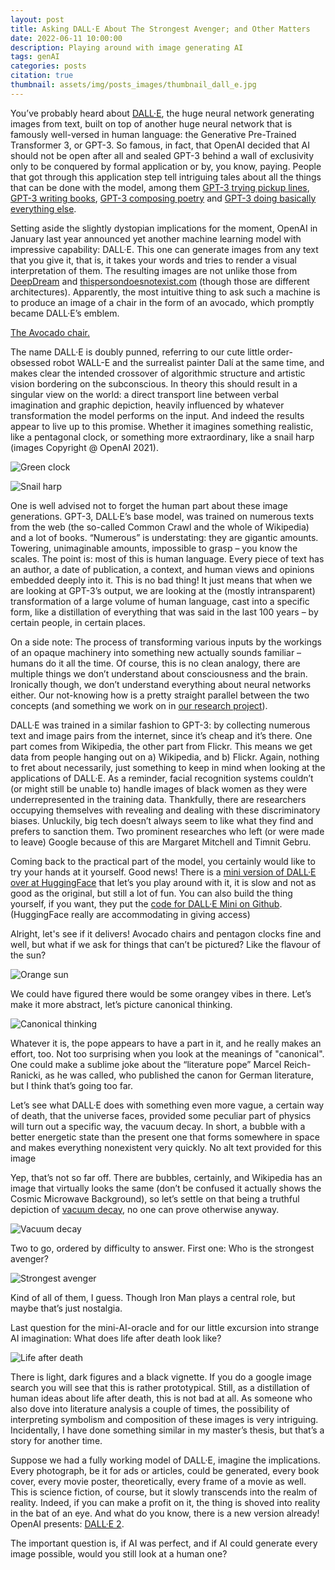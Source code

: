 ```yaml
---
layout: post
title: Asking DALL·E About The Strongest Avenger; and Other Matters
date: 2022-06-11 10:00:00
description: Playing around with image generating AI
tags: genAI
categories: posts
citation: true
thumbnail: assets/img/posts_images/thumbnail_dall_e.jpg
---
```


You’ve probably heard about [DALL·E](https://openai.com/index/dall-e/), the huge neural network generating images from text, built on top of another huge neural network that is famously well-versed in human language: the Generative Pre-Trained Transformer 3, or GPT-3. So famous, in fact, that OpenAI decided that AI should not be open after all and sealed GPT-3 behind a wall of exclusivity only to be conquered by formal application or by, you know, paying. People that got through this application step tell intriguing tales about all the things that can be done with the model, among them [GPT-3 trying pickup lines](https://www.aiweirdness.com/gpt-3-tries-pickup-lines/), [GPT-3 writing books](https://medium.com/swlh/i-wrote-a-book-with-gpt-3-ai-in-24-hours-and-got-it-published-93cf3c96f120), [GPT-3 composing poetry](https://www.universityofcalifornia.edu/news/will-ai-write-next-great-american-novel) and [GPT-3 doing basically everything else](https://www.reddit.com/r/artificial/comments/icvypl/list_of_free_sitesprograms_that_are_powered_by/).

Setting aside the slightly dystopian implications for the moment, OpenAI in January last year announced yet another machine learning model with impressive capability: DALL·E. This one can generate images from any text that you give it, that is, it takes your words and tries to render a visual interpretation of them. The resulting images are not unlike those from [DeepDream](https://research.google/blog/inceptionism-going-deeper-into-neural-networks/) and  [thispersondoesnotexist.com](https://thispersondoesnotexist.com) (though those are different architectures). Apparently, the most intuitive thing to ask such a machine is to produce an image of a chair in the form of an avocado, which promptly became DALL·E’s emblem.

[The Avocado chair.](https://media.licdn.com/dms/image/v2/D4E12AQFx77VQMTbmrw/article-inline_image-shrink_1500_2232/article-inline_image-shrink_1500_2232/0/1654948001240?e=1746057600&v=beta&t=7jHfjcAKMPzBJqjXKP9CDPOPlLLen0PGm_je73W7vlw)

The name DALL·E is doubly punned, referring to our cute little order-obsessed robot WALL-E and the surrealist painter Dalí at the same time, and makes clear the intended crossover of algorithmic structure and artistic vision bordering on the subconscious. In theory this should result in a singular view on the world: a direct transport line between verbal imagination and graphic depiction, heavily influenced by whatever transformation the model performs on the input. And indeed the results appear to live up to this promise. Whether it imagines something realistic, like a pentagonal clock, or something more extraordinary, like a snail harp (images Copyright @ OpenAI 2021).

![Green clock](https://media.licdn.com/dms/image/v2/D4E12AQFgiIhxKAZ2_w/article-inline_image-shrink_1500_2232/article-inline_image-shrink_1500_2232/0/1654948404491?e=1746057600&v=beta&t=vvgjKoFjcy56pCFxGF6iwfs7vC2DBbNPtdy3duNiutI)

![Snail harp](https://media.licdn.com/dms/image/v2/D4E12AQEAbSeLC_M0IA/article-inline_image-shrink_1500_2232/article-inline_image-shrink_1500_2232/0/1654948411676?e=1746057600&v=beta&t=FnIkQJfdVHQRyPU8Cy414VnuqxCLeMNCNqSfCNkivDc)

One is well advised not to forget the human part about these image generations. GPT-3, DALL·E’s base model, was trained on numerous texts from the web (the so-called Common Crawl and the whole of Wikipedia) and a lot of books. “Numerous” is understating: they are gigantic amounts. Towering, unimaginable amounts, impossible to grasp – you know the scales. The point is: most of this is human language. Every piece of text has an author, a date of publication, a context, and human views and opinions embedded deeply into it. This is no bad thing! It just means that when we are looking at GPT-3’s output, we are looking at the (mostly intransparent) transformation of a large volume of human language, cast into a specific form, like a distillation of everything that was said in the last 100 years – by certain people, in certain places. 

On a side note: The process of transforming various inputs by the workings of an opaque machinery into something new actually sounds familiar – humans do it all the time. Of course, this is no clean analogy, there are multiple things we don’t understand about consciousness and the brain. Ironically though, we don’t understand everything about neural networks either. Our not-knowing how is a pretty straight parallel between the two concepts (and something we work on in [our research project]([url](https://media.licdn.com/dms/image/v2/D4E12AQEAbSeLC_M0IA/article-inline_image-shrink_1500_2232/article-inline_image-shrink_1500_2232/0/1654948411676?e=1746057600&v=beta&t=FnIkQJfdVHQRyPU8Cy414VnuqxCLeMNCNqSfCNkivDc))). 

DALL·E was trained in a similar fashion to GPT-3: by collecting numerous text and image pairs from the internet, since it’s cheap and it’s there. One part comes from Wikipedia, the other part from Flickr. This means we get data from people hanging out on a) Wikipedia, and b) Flickr. Again, nothing to fret about necessarily, just something to keep in mind when looking at the applications of DALL·E. As a reminder, facial recognition systems couldn’t (or might still be unable to) handle images of black women as they were underrepresented in the training data. Thankfully, there are researchers occupying themselves with revealing and dealing with these discriminatory biases. Unluckily, big tech doesn’t always seem to like what they find and prefers to sanction them. Two prominent researches who left (or were made to leave) Google because of this are Margaret Mitchell and Timnit Gebru. 

Coming back to the practical part of the model, you certainly would like to try your hands at it yourself. Good news! There is a [mini version of DALL·E over at HuggingFace]([url](https://huggingface.co/spaces/dalle-mini/dalle-mini)) that let’s you play around with it, it is slow and not as good as the original, but still a lot of fun. You can also build the thing yourself, if you want, they put the [code for DALL·E Mini on Github]([url](https://github.com/borisdayma/dalle-mini)). (HuggingFace really are accommodating in giving access)

Alright, let's see if it delivers! Avocado chairs and pentagon clocks fine and well, but what if we ask for things that can’t be pictured? Like the flavour of the sun?

![Orange sun](https://media.licdn.com/dms/image/v2/D4E12AQEaZ5QTPObC9Q/article-inline_image-shrink_1000_1488/article-inline_image-shrink_1000_1488/0/1654948498706?e=1746057600&v=beta&t=KvuKN8-Nv-F2SDv8ci3234pgZEv9p4AI7y1CfC6T6Qk)

We could have figured there would be some orangey vibes in there. Let’s make it more abstract, let’s picture canonical thinking.

![Canonical thinking](https://media.licdn.com/dms/image/v2/D4E12AQE9VDzuTYqboA/article-inline_image-shrink_1000_1488/article-inline_image-shrink_1000_1488/0/1654948537650?e=1746057600&v=beta&t=SBIOEjWO5C435P0SoOY8J3xbzbYRW0gKiPDLcbj8Vdc)

Whatever it is, the pope appears to have a part in it, and he really makes an effort, too. Not too surprising when you look at the meanings of "canonical". One could make a sublime joke about the “literature pope” Marcel Reich-Ranicki, as he was called, who published the canon for German literature, but I think that’s going too far.

Let’s see what DALL·E does with something even more vague, a certain way of death, that the universe faces, provided some peculiar part of physics will turn out a specific way, the vacuum decay. In short, a bubble with a better energetic state than the present one that forms somewhere in space and makes everything nonexistent very quickly.
No alt text provided for this image

Yep, that’s not so far off. There are bubbles, certainly, and Wikipedia has an image that virtually looks the same (don’t be confused it actually shows the Cosmic Microwave Background), so let’s settle on that being a truthful depiction of [vacuum decay](https://en.wikipedia.org/wiki/False_vacuum), no one can prove otherwise anyway.

![Vacuum decay](https://media.licdn.com/dms/image/v2/D4E12AQHdzZeuWJLQDw/article-inline_image-shrink_1000_1488/article-inline_image-shrink_1000_1488/0/1654948611176?e=1746057600&v=beta&t=l_ULa2uxIoeUVQqO7cQrAIASSfF74X8ootfYOYb-njE)

Two to go, ordered by difficulty to answer. First one: Who is the strongest avenger?

![Strongest avenger](https://media.licdn.com/dms/image/v2/D4E12AQFVnFmFx6Q7QQ/article-inline_image-shrink_1000_1488/article-inline_image-shrink_1000_1488/0/1654948656402?e=1746057600&v=beta&t=LF_7TeiKS1MlFvgGdGRmPf7I7W3GH8q_s0qvaT68cB8)

Kind of all of them, I guess. Though Iron Man plays a central role, but maybe that’s just nostalgia.

Last question for the mini-AI-oracle and for our little excursion into strange AI imagination: What does life after death look like? 

![Life after death](https://media.licdn.com/dms/image/v2/D4E12AQGnK9TvkrPcUw/article-inline_image-shrink_1000_1488/article-inline_image-shrink_1000_1488/0/1654948682447?e=1746057600&v=beta&t=yYaNN5or6uMDKDCwWDnWrnmqxzTwsXkcGYyz20XgZiU)

There is light, dark figures and a black vignette. If you do a google image search you will see that this is rather prototypical. Still, as a distillation of human ideas about life after death, this is not bad at all. As someone who also dove into literature analysis a couple of times, the possibility of interpreting symbolism and composition of these images is very intriguing. Incidentally, I have done something similar in my master’s thesis, but that’s a story for another time.

Suppose we had a fully working model of DALL·E, imagine the implications. Every photograph, be it for ads or articles, could be generated, every book cover, every movie poster, theoretically, every frame of a movie as well. This is science fiction, of course, but it slowly transcends into the realm of reality. Indeed, if you can make a profit on it, the thing is shoved into reality in the bat of an eye. And what do you know, there is a new version already! OpenAI presents: [DALL·E 2](https://openai.com/index/dall-e-2/).

The important question is, if AI was perfect, and if AI could generate every image possible, would you still look at a human one? 
